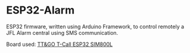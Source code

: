 # ESP32-Alarm
ESP32 firmware, written using Arduino Framework, to control remotely a JFL Alarm central using SMS communication.

Board used: [TT&GO T-Call ESP32 SIM800L](https://www.banggood.com/LILYGO-TTGO-T-Call-V1_3-ESP32-Wireless-Module-GPRS-Antenna-SIM-Card-SIM800L-Board-p-1527048.html?gmcCountry=BR&currency=BRL&createTmp=1&utm_source=googleshopping&utm_medium=cpc_bgs&utm_content=lijing&utm_campaign=ssc-br-en-all-0608&ad_id=440234660067&gclid=CjwKCAjw-5v7BRAmEiwAJ3DpuHAb6iHJwbPzpWK9C4bJDFHVbYLHXWWVMKIfGDiAcvzYoKcBqlq9WhoCqaIQAvD_BwE&cur_warehouse=CN)